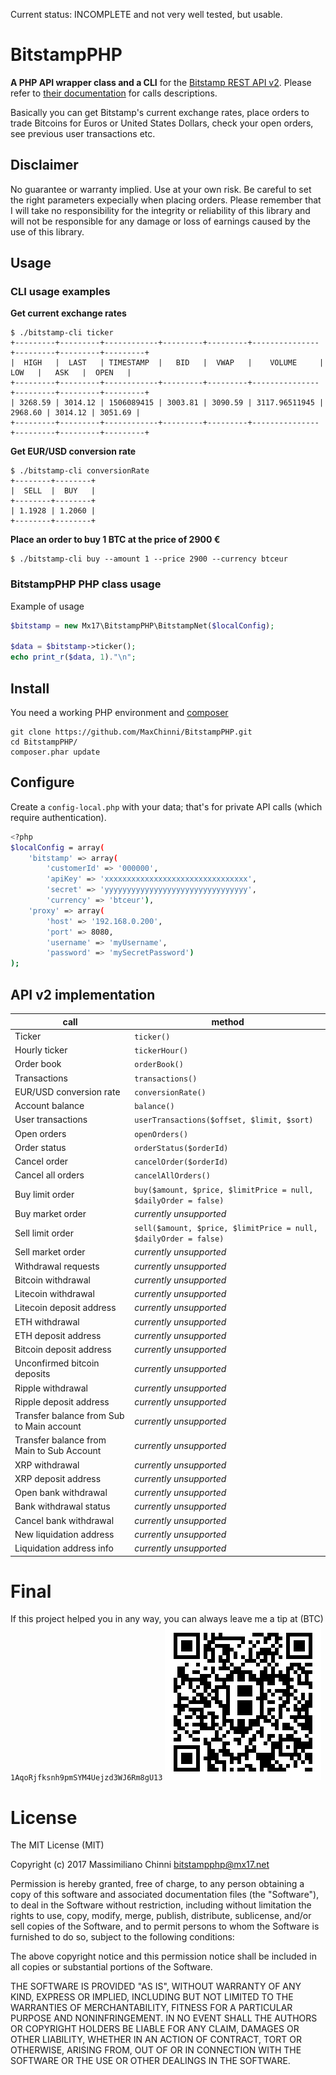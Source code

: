 Current status: INCOMPLETE and not very well tested, but usable.

# BitstampPHP

**A PHP API wrapper class and a CLI** for the [Bitstamp REST API v2](https://www.bitstamp.net/api/). Please refer to [their documentation](https://www.bitstamp.net/api/) for calls descriptions.

Basically you can get Bitstamp's current exchange rates, place orders to trade Bitcoins for Euros or United States Dollars, check your open orders, see previous user transactions etc.

## Disclaimer

No guarantee or warranty implied. Use at your own risk. Be careful to set the right parameters expecially when placing orders. Please remember that I will take no responsibility for the integrity or reliability of this library and will not be responsible for any damage or loss of earnings caused by the use of this library.

## Usage

### CLI usage examples

**Get current exchange rates**

    $ ./bitstamp-cli ticker
    +---------+---------+------------+---------+---------+---------------+---------+---------+---------+
    |  HIGH   |  LAST   | TIMESTAMP  |   BID   |  VWAP   |    VOLUME     |   LOW   |   ASK   |  OPEN   |
    +---------+---------+------------+---------+---------+---------------+---------+---------+---------+
    | 3268.59 | 3014.12 | 1506089415 | 3003.81 | 3090.59 | 3117.96511945 | 2968.60 | 3014.12 | 3051.69 |
    +---------+---------+------------+---------+---------+---------------+---------+---------+---------+

**Get EUR/USD conversion rate**

    $ ./bitstamp-cli conversionRate
    +--------+--------+
    |  SELL  |  BUY   |
    +--------+--------+
    | 1.1928 | 1.2060 |
    +--------+--------+

**Place an order to buy 1 BTC at the price of 2900 €**

    $ ./bitstamp-cli buy --amount 1 --price 2900 --currency btceur

### BitstampPHP PHP class usage

Example of usage

```php
$bitstamp = new Mx17\BitstampPHP\BitstampNet($localConfig);

$data = $bitstamp->ticker();
echo print_r($data, 1)."\n";
```

## Install

You need a working PHP environment and [composer](https://getcomposer.org/)

    git clone https://github.com/MaxChinni/BitstampPHP.git
    cd BitstampPHP/
    composer.phar update

## Configure

Create a `config-local.php` with your data; that's for private API calls (which require authentication).

```bash
<?php
$localConfig = array(
    'bitstamp' => array(
        'customerId' => '000000',
        'apiKey' => 'xxxxxxxxxxxxxxxxxxxxxxxxxxxxxxxx',
        'secret' => 'yyyyyyyyyyyyyyyyyyyyyyyyyyyyyyyy',
        'currency' => 'btceur'),
    'proxy' => array(
        'host' => '192.168.0.200',
        'port' => 8080,
        'username' => 'myUsername',
        'password' => 'mySecretPassword')
);
```

## API v2 implementation

call                                      | method
----------------------------------------- | ------------------------------
Ticker                                    | `ticker()`
Hourly ticker                             | `tickerHour()`
Order book                                | `orderBook()`
Transactions                              | `transactions()`
EUR/USD conversion rate                   | `conversionRate()`
Account balance                           | `balance()`
User transactions                         | `userTransactions($offset, $limit, $sort)`
Open orders                               | `openOrders()`
Order status                              | `orderStatus($orderId)`
Cancel order                              | `cancelOrder($orderId)`
Cancel all orders                         | `cancelAllOrders()`
Buy limit order                           | `buy($amount, $price, $limitPrice = null, $dailyOrder = false)`
Buy market order                          | *currently unsupported*
Sell limit order                          | `sell($amount, $price, $limitPrice = null, $dailyOrder = false)`
Sell market order                         | *currently unsupported*
Withdrawal requests                       | *currently unsupported*
Bitcoin withdrawal                        | *currently unsupported*
Litecoin withdrawal                       | *currently unsupported*
Litecoin deposit address                  | *currently unsupported*
ETH withdrawal                            | *currently unsupported*
ETH deposit address                       | *currently unsupported*
Bitcoin deposit address                   | *currently unsupported*
Unconfirmed bitcoin deposits              | *currently unsupported*
Ripple withdrawal                         | *currently unsupported*
Ripple deposit address                    | *currently unsupported*
Transfer balance from Sub to Main account | *currently unsupported*
Transfer balance from Main to Sub Account | *currently unsupported*
XRP withdrawal                            | *currently unsupported*
XRP deposit address                       | *currently unsupported*
Open bank withdrawal                      | *currently unsupported*
Bank withdrawal status                    | *currently unsupported*
Cancel bank withdrawal                    | *currently unsupported*
New liquidation address                   | *currently unsupported*
Liquidation address info                  | *currently unsupported*

# Final

If this project helped you in any way, you can always leave me a tip at (BTC) `1AqoRjfksnh9pmSYM4Uejzd3WJ6Rm8gU13`
![Bitcoin tip](assets/bitcoin-tip.png)

# License

The MIT License (MIT)

Copyright (c) 2017 Massimiliano Chinni <bitstampphp@mx17.net>

Permission is hereby granted, free of charge, to any person obtaining a copy of this software and associated documentation files (the "Software"), to deal in the Software without restriction, including without limitation the rights to use, copy, modify, merge, publish, distribute, sublicense, and/or sell copies of the Software, and to permit persons to whom the Software is furnished to do so, subject to the following conditions:

The above copyright notice and this permission notice shall be included in all copies or substantial portions of the Software.

THE SOFTWARE IS PROVIDED "AS IS", WITHOUT WARRANTY OF ANY KIND, EXPRESS OR IMPLIED, INCLUDING BUT NOT LIMITED TO THE WARRANTIES OF MERCHANTABILITY, FITNESS FOR A PARTICULAR PURPOSE AND NONINFRINGEMENT. IN NO EVENT SHALL THE AUTHORS OR COPYRIGHT HOLDERS BE LIABLE FOR ANY CLAIM, DAMAGES OR OTHER LIABILITY, WHETHER IN AN ACTION OF CONTRACT, TORT OR OTHERWISE, ARISING FROM, OUT OF OR IN CONNECTION WITH THE SOFTWARE OR THE USE OR OTHER DEALINGS IN THE SOFTWARE.
